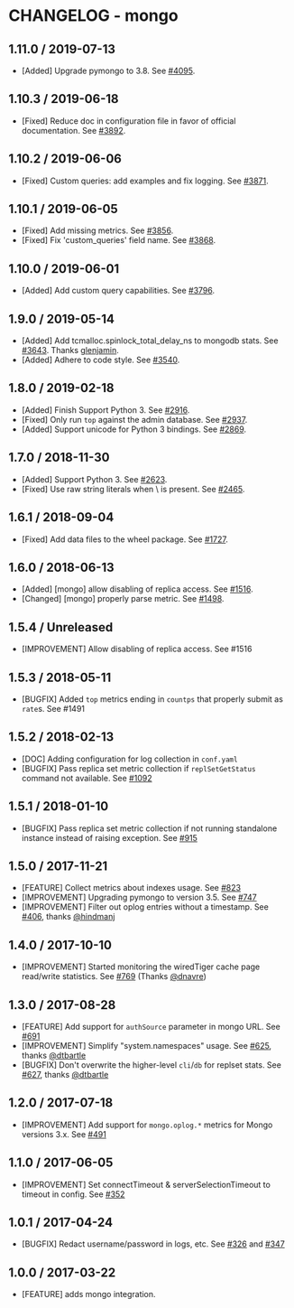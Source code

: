 # CHANGELOG - mongo

## 1.11.0 / 2019-07-13

* [Added] Upgrade pymongo to 3.8. See [#4095](https://github.com/DataDog/integrations-core/pull/4095).

## 1.10.3 / 2019-06-18

* [Fixed] Reduce doc in configuration file in favor of official documentation. See [#3892](https://github.com/DataDog/integrations-core/pull/3892).

## 1.10.2 / 2019-06-06

* [Fixed] Custom queries: add examples and fix logging. See [#3871](https://github.com/DataDog/integrations-core/pull/3871).

## 1.10.1 / 2019-06-05

* [Fixed] Add missing metrics. See [#3856](https://github.com/DataDog/integrations-core/pull/3856).
* [Fixed] Fix 'custom_queries' field name. See [#3868](https://github.com/DataDog/integrations-core/pull/3868).

## 1.10.0 / 2019-06-01

* [Added] Add custom query capabilities. See [#3796](https://github.com/DataDog/integrations-core/pull/3796).

## 1.9.0 / 2019-05-14

* [Added] Add tcmalloc.spinlock_total_delay_ns to mongodb stats. See [#3643](https://github.com/DataDog/integrations-core/pull/3643). Thanks [glenjamin](https://github.com/glenjamin).
* [Added] Adhere to code style. See [#3540](https://github.com/DataDog/integrations-core/pull/3540).

## 1.8.0 / 2019-02-18

* [Added] Finish Support Python 3. See [#2916](https://github.com/DataDog/integrations-core/pull/2916).
* [Fixed] Only run `top` against the admin database. See [#2937](https://github.com/DataDog/integrations-core/pull/2937).
* [Added] Support unicode for Python 3 bindings. See [#2869](https://github.com/DataDog/integrations-core/pull/2869).

## 1.7.0 / 2018-11-30

* [Added] Support Python 3. See [#2623][1].
* [Fixed] Use raw string literals when \ is present. See [#2465][2].

## 1.6.1 / 2018-09-04

* [Fixed] Add data files to the wheel package. See [#1727][3].

## 1.6.0 / 2018-06-13

* [Added] [mongo] allow disabling of replica access. See [#1516][4].
* [Changed] [mongo] properly parse metric. See [#1498][5].

## 1.5.4 / Unreleased

* [IMPROVEMENT] Allow disabling of replica access. See #1516

## 1.5.3 / 2018-05-11

* [BUGFIX] Added `top` metrics ending in `countps` that properly submit as `rate`s. See #1491

## 1.5.2 / 2018-02-13

* [DOC] Adding configuration for log collection in `conf.yaml`
* [BUGFIX] Pass replica set metric collection if `replSetGetStatus` command not available. See [#1092][6]

## 1.5.1 / 2018-01-10

* [BUGFIX] Pass replica set metric collection if not running standalone instance instead of raising exception. See [#915][7]

## 1.5.0 / 2017-11-21

* [FEATURE] Collect metrics about indexes usage. See [#823][8]
* [IMPROVEMENT] Upgrading pymongo to version 3.5. See [#747][9]
* [IMPROVEMENT] Filter out oplog entries without a timestamp. See [#406][10], thanks [@hindmanj][11]

## 1.4.0 / 2017-10-10

* [IMPROVEMENT] Started monitoring the wiredTiger cache page read/write statistics. See [#769][12] (Thanks [@dnavre][13])

## 1.3.0 / 2017-08-28

* [FEATURE] Add support for `authSource` parameter in mongo URL. See [#691][14]
* [IMPROVEMENT] Simplify "system.namespaces" usage. See [#625][15], thanks [@dtbartle][16]
* [BUGFIX] Don't overwrite the higher-level `cli`/`db` for replset stats. See [#627][17], thanks [@dtbartle][16]

## 1.2.0 / 2017-07-18

* [IMPROVEMENT] Add support for `mongo.oplog.*` metrics for Mongo versions  3.x. See [#491][18]

## 1.1.0 / 2017-06-05

* [IMPROVEMENT] Set connectTimeout & serverSelectionTimeout to timeout in config. See [#352][19]

## 1.0.1 / 2017-04-24

* [BUGFIX] Redact username/password in logs, etc. See [#326][20] and [#347][21]

## 1.0.0 / 2017-03-22

* [FEATURE] adds mongo integration.

<!--- The following link definition list is generated by PimpMyChangelog --->
[1]: https://github.com/DataDog/integrations-core/pull/2623
[2]: https://github.com/DataDog/integrations-core/pull/2465
[3]: https://github.com/DataDog/integrations-core/pull/1727
[4]: https://github.com/DataDog/integrations-core/pull/1516
[5]: https://github.com/DataDog/integrations-core/pull/1498
[6]: https://github.com/DataDog/integrations-core/issues/1092
[7]: https://github.com/DataDog/integrations-core/issues/915
[8]: https://github.com/DataDog/integrations-core/issues/823
[9]: https://github.com/DataDog/integrations-core/issues/747
[10]: https://github.com/DataDog/integrations-core/issues/406
[11]: https://github.com/hindmanj
[12]: https://github.com/DataDog/integrations-core/issues/769
[13]: https://github.com/dnavre
[14]: https://github.com/DataDog/integrations-core/issues/691
[15]: https://github.com/DataDog/integrations-core/issues/625
[16]: https://github.com/dtbartle
[17]: https://github.com/DataDog/integrations-core/issues/627
[18]: https://github.com/DataDog/integrations-core/issues/491
[19]: https://github.com/DataDog/integrations-core/issues/352
[20]: https://github.com/DataDog/integrations-core/issues/326
[21]: https://github.com/DataDog/integrations-core/issues/347
